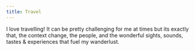 ```yaml
---
title: Travel
---
```

I love travelling! It can be pretty challenging for me at times but its exactly that, the context change, the people, and the wonderful sights, sounds, tastes & experiences that fuel my wanderlust.
